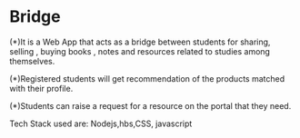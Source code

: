 
# Bridge 


(*)It is a Web App that acts as a bridge between students for sharing, selling , buying books ,
notes and resources related to studies among themselves.

(*)Registered students will get recommendation of the products matched with their profile.

(*)Students can raise a request for a resource on the portal that they need.


Tech Stack used are:
Nodejs,hbs,CSS, javascript 




